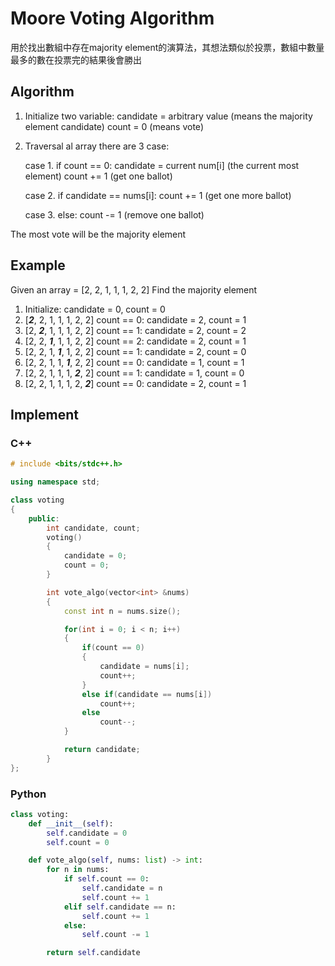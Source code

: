 # Moore Voting Algorithm

用於找出數組中存在majority element的演算法，其想法類似於投票，數組中數量最多的數在投票完的結果後會勝出

## Algorithm
1. Initialize two variable:
   candidate = arbitrary value (means the majority element candidate)
   count = 0 (means vote)
2. Traversal al array there are 3 case:

    case 1. if count == 0:
       candidate = current num[i] (the current most element)
       count += 1 (get one ballot)
       
    case 2. if candidate == nums[i]:
       count += 1 (get one more ballot)
       
    case 3. else:
       count -= 1 (remove one ballot)

The most vote will be the majority element

## Example
Given an array = [2, 2, 1, 1, 1, 2, 2]
Find the majority element

1. Initialize: candidate = 0, count = 0
2. [***2***, 2, 1, 1, 1, 2, 2]
   count == 0:
   candidate = 2, count = 1
3. [2, ***2***, 1, 1, 1, 2, 2]
   count == 1:
   candidate = 2, count = 2
4. [2, 2, ***1***, 1, 1, 2, 2]
   count == 2:
   candidate = 2, count = 1
5. [2, 2, 1, ***1***, 1, 2, 2]
   count == 1:
   candidate = 2, count = 0
6. [2, 2, 1, 1, ***1***, 2, 2]
   count == 0:
   candidate = 1, count = 1
7. [2, 2, 1, 1, 1, ***2***, 2]
   count == 1:
   candidate = 1, count = 0
8. [2, 2, 1, 1, 1, 2, ***2***]
   count == 0:
   candidate = 2, count = 1

## Implement
### C++
```cpp
# include <bits/stdc++.h>

using namespace std;

class voting
{
	public:
		int candidate, count;
		voting()
		{
			candidate = 0;
			count = 0;
		}

		int vote_algo(vector<int> &nums)
		{
			const int n = nums.size();

			for(int i = 0; i < n; i++)
			{
				if(count == 0)
				{
					candidate = nums[i];
					count++;
				}
				else if(candidate == nums[i])
					count++;
				else
					count--;
			}

			return candidate;
		}
};
```

### Python
```python
class voting:
    def __init__(self):
        self.candidate = 0
        self.count = 0

    def vote_algo(self, nums: list) -> int:
        for n in nums:
            if self.count == 0:
                self.candidate = n
                self.count += 1
            elif self.candidate == n:
                self.count += 1
            else:
                self.count -= 1

        return self.candidate
```